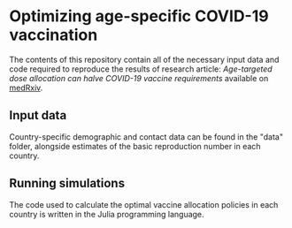 # Optimizing age-specific COVID-19 vaccination

The contents of this repository contain all of the necessary input data and code required to reproduce the results of research article: *Age-targeted dose allocation can halve COVID-19 vaccine requirements* available on [medRxiv](https://www.medrxiv.org/content/10.1101/2020.10.08.20208108v1).

## Input data

Country-specific demographic and contact data can be found in the "data" folder, alongside estimates of the basic reproduction number in each country.

## Running simulations

The code used to calculate the optimal vaccine allocation policies in each country is written in the Julia programming language. 
